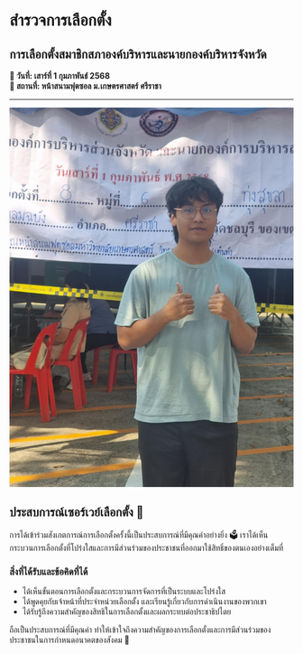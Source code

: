 # สำรวจการเลือกตั้ง

## การเลือกตั้งสมาชิกสภาองค์บริหารและนายกองค์บริหารจังหวัด

**📅 วันที่: เสาร์ที่ 1 กุมภาพันธ์ 2568**  
**📍 สถานที่: หน้าสนามฟุตซอล ม.เกษตรศาสตร์ ศรีราชา**

---

![ภาพประกอบเรื่องแบบ](Img/person-pao-1.jpg)

## ประสบการณ์เซอร์เวย์เลือกตั้ง 🎉

การได้เข้าร่วมสังเกตการณ์การเลือกตั้งครั้งนี้เป็นประสบการณ์ที่มีคุณค่าอย่างยิ่ง 🗳️ เราได้เห็นกระบวนการเลือกตั้งที่โปร่งใสและการมีส่วนร่วมของประชาชนที่ออกมาใช้สิทธิ์ของตนเองอย่างเต็มที่

### สิ่งที่ได้รับและข้อคิดที่ได้
- ได้เห็นขั้นตอนการเลือกตั้งและกระบวนการจัดการที่เป็นระบบและโปร่งใส
- ได้พูดคุยกับเจ้าหน้าที่ประจำหน่วยเลือกตั้ง และเรียนรู้เกี่ยวกับการดำเนินงานของพวกเขา
- ได้รับรู้ถึงความสำคัญของสิทธิในการเลือกตั้งและผลกระทบต่อประชาธิปไตย

ถือเป็นประสบการณ์ที่มีคุณค่า ทำให้เข้าใจถึงความสำคัญของการเลือกตั้งและการมีส่วนร่วมของประชาชนในการกำหนดอนาคตของสังคม 🌟
